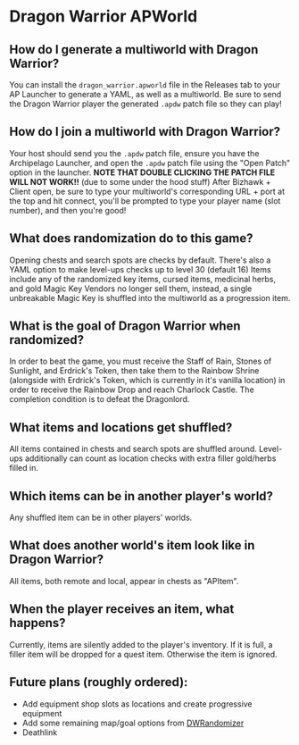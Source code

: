 # Dragon Warrior APWorld

## How do I generate a multiworld with Dragon Warrior?

You can install the `dragon_warrior.apworld` file in the Releases tab to your AP Launcher to generate a YAML, as well as a multiworld. Be sure to send the Dragon Warrior player the generated `.apdw` patch file so they can play!

## How do I join a multiworld with Dragon Warrior?

Your host should send you the `.apdw` patch file, ensure you have the Archipelago Launcher, and open the `.apdw` patch file using the "Open Patch" option in the launcher. **NOTE THAT DOUBLE CLICKING THE PATCH FILE WILL NOT WORK!!** (due to some under the hood stuff) After Bizhawk + Client open, be sure to type your multiworld's corresponding URL + port at the top and hit connect, you'll be prompted to type your player name (slot number), and then you're good!

## What does randomization do to this game?

Opening chests and search spots are checks by default. There's also a YAML option to make level-ups checks up to level 30 (default 16)
Items include any of the randomized key items, cursed items, medicinal herbs, and gold
Magic Key Vendors no longer sell them, instead, a single unbreakable Magic Key is shuffled into the multiworld as a progression item.

## What is the goal of Dragon Warrior when randomized?

In order to beat the game, you must receive the Staff of Rain, Stones of Sunlight, and Erdrick's Token, then take them to the Rainbow Shrine (alongside with Erdrick's Token, which is currently in it's vanilla location) in order to receive the Rainbow Drop and reach Charlock Castle. The completion condition is to defeat the Dragonlord.

## What items and locations get shuffled?

All items contained in chests and search spots are shuffled around. Level-ups additionally can count as location checks with extra filler gold/herbs filled in.

## Which items can be in another player's world?

Any shuffled item can be in other players' worlds.

## What does another world's item look like in Dragon Warrior?

All items, both remote and local, appear in chests as "APItem".

## When the player receives an item, what happens?

Currently, items are silently added to the player's inventory. If it is full, a filler item will be dropped for a quest item. Otherwise the item is ignored.

## Future plans (roughly ordered):

- Add equipment shop slots as locations and create progressive equipment
- Add some remaining map/goal options from [DWRandomizer](https://dwrandomizer.com/)
- Deathlink